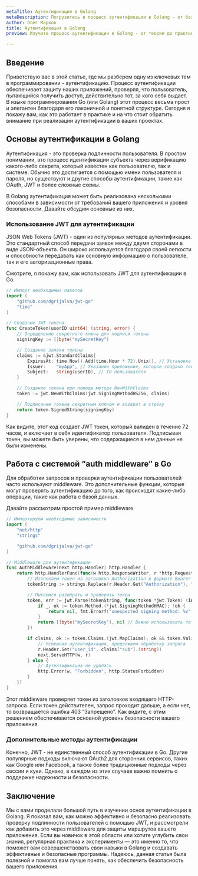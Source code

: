 ```yaml
---
metaTitle: Аутентификация в Golang
metaDescription: Погрузитесь в процесс аутентификации в Golang - от базовых принципов до практических примеров кода. Узнайте, как надежно защитить свои приложения, используя современные методы аутентификации и авторизации
author: Олег Марков
title: Аутентификация в Golang
preview: Изучите процесс аутентификации в Golang - от теории до практики с примерами кода. Узнайте, как улучшить безопасность вашего приложения

---
```


## Введение

Приветствую вас в этой статье, где мы разберем одну из ключевых тем в программировании - аутентификацию. Процесс аутентификации обеспечивает защиту наших приложений, проверяя, что пользователь, пытающийся получить доступ, действительно тот, за кого себя выдает. В языке программирования Go (или Golang) этот процесс весьма прост и элегантен благодаря его лаконичной и понятной структуре. Сегодня я покажу вам, как это работает в практике и на что стоит обратить внимание при реализации аутентификации в ваших проектах.

## Основы аутентификации в Golang

Аутентификация - это проверка подлинности пользователя. В простом понимании, это процесс идентификации субъекта через верификацию какого-либо секрета, который известен как пользователю, так и системе. Обычно это достигается с помощью имени пользователя и пароля, но существуют и другие способы аутентификации, такие как OAuth, JWT и более сложные схемы.

В Golang аутентификация может быть реализована несколькими способами в зависимости от требований вашего приложения и уровня безопасности. Давайте обсудим основные из них.

### Использование JWT для аутентификации

JSON Web Tokens (JWT) - один из популярных методов аутентификации. Это стандартный способ передачи заявок между двумя сторонами в виде JSON-объекта. Он широко используется благодаря своей легкости и способности передавать как основную информацию о пользователе, так и его авторизационные права.

Смотрите, я покажу вам, как использовать JWT для аутентификации в Go.

```go
// Импорт необходимых пакетов
import (
    "github.com/dgrijalva/jwt-go"
    "time"
)

// Создание JWT токена
func CreateToken(userID uint64) (string, error) {
    // Определение секретного ключа для подписи токена
    signingKey := []byte("mySecretKey")

    // Создание заявки токена
    claims := &jwt.StandardClaims{
        ExpiresAt: time.Now().Add(time.Hour * 72).Unix(), // Установка времени истечения токена
        Issuer:    "myApp", // Указание приложения, которое создало токен
        Subject:   string(userID), // ID пользователя
    }

    // Создание токена при помощи метода NewWithClaims
    token := jwt.NewWithClaims(jwt.SigningMethodHS256, claims)

    // Подписание токена секретным ключом и возврат в строку
    return token.SignedString(signingKey)
}
```

Как видите, этот код создает JWT токен, который валиден в течение 72 часов, и включает в себя идентификатор пользователя. Подписывая токен, вы можете быть уверены, что содержащиеся в нем данные не были изменены.

## Работа с системой “auth middleware” в Go

Для обработки запросов и проверки аутентификации пользователей часто используют middleware. Это дополнительные функции, которые могут проверять аутентификацию до того, как происходят какие-либо операции, такие как работа с базой данных.

Давайте рассмотрим простой пример middleware.

```go
// Импортируем необходимые зависимости
import (
    "net/http"
    "strings"

    "github.com/dgrijalva/jwt-go"
)

// Middleware для аутентификации
func AuthMiddleware(next http.Handler) http.Handler {
    return http.HandlerFunc(func(w http.ResponseWriter, r *http.Request) {
        // Извлекаем токен из заголовка Authorization в формате Bearer
        tokenString := strings.Replace(r.Header.Get("Authorization"), "Bearer ", "", 1)

        // Пытаемся разобрать и проверить токен
        token, err := jwt.Parse(tokenString, func(token *jwt.Token) (interface{}, error) {
            if _, ok := token.Method.(*jwt.SigningMethodHMAC); !ok {
                return nil, fmt.Errorf("unexpected signing method: %v", token.Header["alg"])
            }
            return []byte("mySecretKey"), nil // Важно использовать тот же секретный ключ для проверки токена
        })

        if claims, ok := token.Claims.(jwt.MapClaims); ok && token.Valid {
            // Успешная аутентификация, продолжаем обработку запроса
            r.Header.Set("user_id", claims["sub"].(string))
            next.ServeHTTP(w, r)
        } else {
            // Аутентификация не удалась
            http.Error(w, "Forbidden", http.StatusForbidden)
        }
    })
}
```

Этот middleware проверяет токен из заголовков входящего HTTP-запроса. Если токен действителен, запрос проходит дальше, а если нет, то возвращается ошибка 403 “Запрещено”. Как видите, с этим решением обеспечивается основной уровень безопасности вашего приложения.

### Дополнительные методы аутентификации

Конечно, JWT - не единственный способ аутентификации в Go. Другие популярные подходы включают OAuth2 для сторонних сервисов, таких как Google или Facebook, а также более традиционные подходы через сессии и куки. Однако, в каждом из этих случаев важно помнить о поддержке надежности и безопасности.

## Заключение

Мы с вами проделали большой путь в изучении основ аутентификации в Golang. Я показал вам, как можно эффективно и безопасно реализовать проверку подлинности пользователей с помощью JWT, и рассмотрели как добавить это через middleware для защиты маршрутов вашего приложения. Если вы новичок в этой области или хотите углубить свои знания, регулярная практика и эксперименты — это именно то, что поможет вам совершенствовать свои навыки в Golang и создавать эффективные и безопасные программы. Надеюсь, данная статья была полезной и помогла вам лучше понять, как обеспечить безопасность вашего приложения.